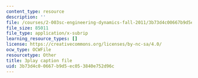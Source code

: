 ```yaml
---
content_type: resource
description: ''
file: /courses/2-003sc-engineering-dynamics-fall-2011/3b73d4c00667b9d5ec053840e752d96c_1xJJu5p3dD0.srt
file_size: 85011
file_type: application/x-subrip
learning_resource_types: []
license: https://creativecommons.org/licenses/by-nc-sa/4.0/
ocw_type: OCWFile
resourcetype: Other
title: 3play caption file
uid: 3b73d4c0-0667-b9d5-ec05-3840e752d96c
---
```


